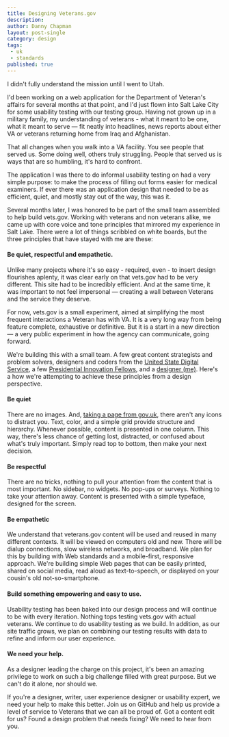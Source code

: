 ```yaml
---
title: Designing Veterans.gov
description:
author: Danny Chapman
layout: post-single
category: design
tags:
 - uk
 - standards
published: true
---
```


I didn't fully understand the mission until I went to Utah.

I'd been working on a web application for the Department of Veteran's affairs for several months at that point, and I'd just flown into Salt Lake City for some usability testing with our testing group. Having not grown up in a military family, my understanding of veterans - what it meant to be one, what it meant to serve — fit neatly into headlines, news reports about either VA or veterans returning home from Iraq and Afghanistan.

<!--more-->

That all changes when you walk into a VA facility. You see people that served us. Some doing well, others truly struggling. People that served us is ways that are so humbling, it's hard to confront.

The application I was there to do informal usability testing on had a very simple purpose: to make the process of filling out forms easier for medical examiners. If ever there was an application design that needed to be as efficient, quiet, and mostly stay out of the way, this was it.

Several months later, I was honored to be part of the small team assembled to help build vets.gov. Working with veterans and non veterans alike, we came up with core voice and tone principles that mirrored my experience in Salt Lake. There were a lot of things scribbled on white boards, but the three principles that have stayed with me are these:

#### Be quiet, respectful and empathetic.

Unlike many projects where it's so easy - required, even - to insert design flourishes aplenty, it was clear early on that vets.gov had to be very different. This site had to be incredibly efficient. And at the same time, it was important to not feel impersonal — creating a wall between Veterans and the service they deserve.

For now, vets.gov is a small experiment, aimed at simplifying the most frequent interactions a Veteran has with VA. It is a very long way from being feature complete, exhaustive or definitive. But it is a start in a new direction — a very public experiment in how the agency can communicate, going forward.

We're building this with a small team. A few great content strategists and problem solvers, designers and coders from the [United State Digital Service](https://www.whitehouse.gov/digital/united-states-digital-service), a few [Presidential Innovation Fellows](http://pif.gov), and a [designer (me)](http://dannychapman.com). Here's a how we're attempting to achieve these principles from a design perspective.

#### Be quiet

There are no images. And, [taking a page from gov.uk](https://gds.blog.gov.uk/2013/06/18/retiring-our-icons/), there aren't any icons to distract you. Text, color, and a simple grid provide structure and hierarchy. Whenever possible, content is presented in one column. This way, there's less chance of getting lost, distracted, or confused about what's truly important. Simply read top to bottom, then make your next decision.

#### Be respectful

There are no tricks, nothing to pull your attention from the content that is most important. No sidebar, no widgets. No pop-ups or surveys. Nothing to take your attention away. Content is presented with a simple typeface, designed for the screen.

#### Be empathetic

We understand that veterans.gov content will be used and reused in many different contexts. It will be viewed on computers old and new. There will be dialup connections, slow wireless networks, and broadband. We plan for this by building with Web standards and a mobile-first, responsive approach.  We're building simple Web pages that can be easily printed, shared on social media, read aloud as text-to-speech, or displayed on your cousin's old not-so-smartphone.

#### Build something empowering and easy to use.

Usability testing has been baked into our design process and will continue to be with every iteration. Nothing tops testing vets.gov with actual veterans. We continue to do usability testing as we build. In addition, as our site traffic grows, we plan on combining our testing results with data to refine and inform our user experience.

#### We need your help.

As a designer leading the charge on this project, it's been an amazing privilege to work on such a big challenge filled with great purpose. But we can't do it alone, nor should we.

If you're a designer, writer, user experience designer or usability expert, we need your help to make this better. Join us on GitHub and help us provide a level of service to Veterans that we can all be proud of. Got a content edit for us? Found a design problem that needs fixing? We need to hear from you.
